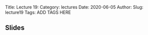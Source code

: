 Title: Lecture 19:
Category: lectures
Date: 2020-06-05
Author: 
Slug: lecture19
Tags: ADD TAGS HERE


## Slides
<!-- - [PDF | Lecture 1: Description]({attach}presentation/Lecture1_Data.pdf) -->